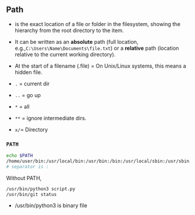 ## Path 
* is the exact location of a file or folder in the filesystem, showing the hierarchy from the root directory to the item.

* It can be written as an **absolute** path (full location, e.g.,`C:\Users\Name\Documents\file.txt`) or a **relative** path (location relative to the current working directory).

* At the start of a filename (.file) = On Unix/Linux systems, this means a hidden file.

* `.` = current dir
* `..` = go up
* `*`  = all
* `**` =  ignore intermediate dirs.

* `x/`= Directory 

### `PATH`
```bash
echo $PATH
/home/user/bin:/usr/local/bin:/usr/bin:/bin:/usr/local/sbin:/usr/sbin
# separator is :
```

Without PATH,
```bash
/usr/bin/python3 script.py
/usr/bin/git status
```


* /usr/bin/python3 is binary file